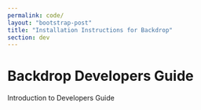 ```yaml
---
permalink: code/
layout: "bootstrap-post"
title: "Installation Instructions for Backdrop"
section: dev
---
```


# Backdrop Developers Guide

Introduction to Developers Guide